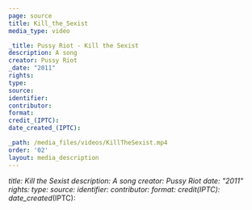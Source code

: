 ```yaml
---
page: source
title: Kill_the_Sexist
media_type: video

_title: Pussy Riot - Kill the Sexist
description: A song
creator: Pussy Riot
_date: "2011"
rights: 
type: 
source:
identifier:
contributor:
format:
credit_(IPTC):
date_created_(IPTC):

_path: /media_files/videos/KillTheSexist.mp4
order: '02'
layout: media_description
---
```


_title: Kill the Sexist
description: A song
creator: Pussy Riot
_date: "2011"
rights: 
type: 
source:
identifier:
contributor:
format:
credit_(IPTC):
date_created_(IPTC):